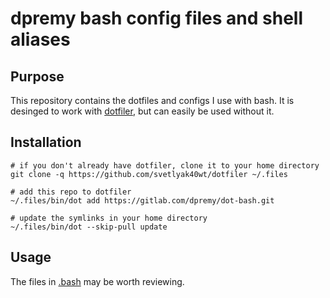 # dpremy bash config files and shell aliases

## Purpose

This repository contains the dotfiles and configs I use with bash. It is desinged to work with [dotfiler](https://github.com/svetlyak40wt/dotfiler), but can easily be used without it.

## Installation

```shell
# if you don't already have dotfiler, clone it to your home directory
git clone -q https://github.com/svetlyak40wt/dotfiler ~/.files

# add this repo to dotfiler
~/.files/bin/dot add https://gitlab.com/dpremy/dot-bash.git

# update the symlinks in your home directory
~/.files/bin/dot --skip-pull update
```

## Usage

The files in [.bash](.bash) may be worth reviewing.